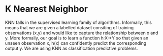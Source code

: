 # K Nearest Neighbor
KNN falls in the supervised learning family of algorithms. Informally, this means that we are given a labelled dataset consiting of training observations (x,y) and would like to capture the relationship between x and y. More formally, our goal is to learn a function h:X→Y so that given an unseen observation x, h(x) can confidently predict the corresponding output y.
We are using KNN as classification predictive problems.
